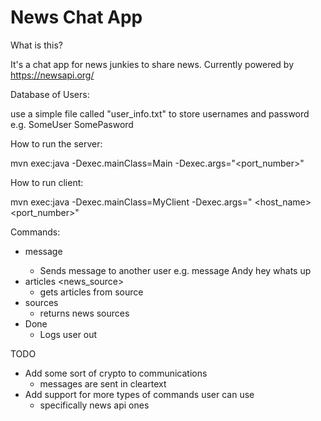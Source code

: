 # News Chat App

What is this?

It's a chat app for news junkies to share news. Currently powered by https://newsapi.org/ 

Database of Users:

use a simple file called "user_info.txt" to store usernames and password
e.g. SomeUser SomePasword

How to run the server:

mvn exec:java -Dexec.mainClass=Main -Dexec.args="<port_number>"

How to run client:

mvn exec:java -Dexec.mainClass=MyClient -Dexec.args=" <host_name> <port_number>"


Commands:

- message <person>
   - Sends message to another user e.g. message Andy hey whats up
- articles <news_source>
   - gets articles from source
- sources
   - returns news sources
- Done
   - Logs user out

TODO

- Add some sort of crypto to communications
   - messages are sent in cleartext
- Add support for more types of commands user can use
  - specifically news api ones

